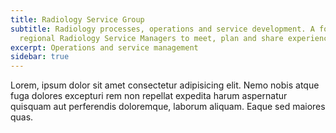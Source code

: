 ```yaml
---
title: Radiology Service Group
subtitle: Radiology processes, operations and service development. A forum for
  regional Radiology Service Managers to meet, plan and share experience.
excerpt: Operations and service management
sidebar: true
---
```



Lorem, ipsum dolor sit amet consectetur adipisicing elit. Nemo nobis atque fuga dolores excepturi rem non repellat expedita harum aspernatur quisquam aut perferendis doloremque, laborum aliquam. Eaque sed maiores quas.[](https://github.com/ "GitHub")